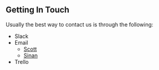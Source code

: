 ## Getting In Touch

Usually the best way to contact us is through the following:

* Slack
* Email
  * [Scott](mailto:prescottprue@gmail.com)
  * [Sinan](mailto:sinanbolel@gmail.com)
* Trello
